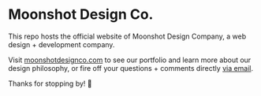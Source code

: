 # Moonshot Design Co.

This repo hosts the official website of Moonshot Design Company, a web design + development company.

Visit [moonshotdesignco.com](https://moonshotdesignco.com) to see our portfolio and learn more about our design philosophy, or fire off your questions + comments directly [via email](mailto:contact@moonshotdesignco.com).

Thanks for stopping by! :wave: